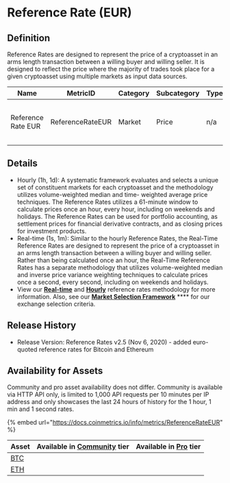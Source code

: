 # Reference Rate (EUR)

## Definition

Reference Rates are designed to represent the price of a cryptoasset in an arms length transaction between a willing buyer and willing seller. It is designed to reflect the price where the majority of trades took place for a given cryptoasset using multiple markets as input data sources.

| Name               | MetricID         | Category | Subcategory | Type | Unit | Interval                    |
| ------------------ | ---------------- | -------- | ----------- | ---- | ---- | --------------------------- |
| Reference Rate EUR | ReferenceRateEUR | Market   | Price       | n/a  | EUR  | 1d, 1d-ny-close, 1h, 1m, 1s |

## Details

* Hourly (1h, 1d): A systematic framework evaluates and selects a unique set of constituent markets for each cryptoasset and the methodology utilizes volume-weighted median and time- weighted average price techniques. The Reference Rates utilizes a 61-minute window to calculate prices once an hour, every hour, including on weekends and holidays. The Reference Rates can be used for portfolio accounting, as settlement prices for financial derivative contracts, and as closing prices for investment products.
* Real-time (1s, 1m):  Similar to the hourly Reference Rates, the Real-Time Reference Rates are designed to represent the price of a cryptoasset in an arms length transaction between a willing buyer and willing seller. Rather than being calculated once an hour, the Real-Time Reference Rates has a separate methodology that utilizes volume-weighted median and inverse price variance weighting techniques to calculate prices once a second, every second, including on weekends and holidays.&#x20;
* View our [**Real-time**](https://coinmetrics.io/wp-content/uploads/2021/05/rtrr-methodology.pdf) and [**Hourly**](https://coinmetrics.io/wp-content/uploads/2021/05/reference-rates-methodology.pdf) reference rates methodology for more information.  Also, see our [**Market Selection Framework**](https://coinmetrics.io/wp-content/uploads/2021/04/reference-rates-market-selection-framework.pdf) **** for our exchange selection criteria.

## **Release History**

* Release Version: Reference Rates v2.5 (Nov 6, 2020) - added euro-quoted reference rates for Bitcoin and Ethereum

## **Availability for Assets**

Community and pro asset availability does not differ.  Community is available via HTTP API only, is limited to 1,000 API requests per 10 minutes per IP address and only showcases the last 24 hours of history for the 1 hour, 1 min and 1 second rates.&#x20;

{% embed url="https://docs.coinmetrics.io/info/metrics/ReferenceRateEUR" %}



| Asset                                              | Available in [Community](https://docs.coinmetrics.io/api/tiers/community) tier | Available in [Pro](https://docs.coinmetrics.io/api/tiers/pro) tier |
| -------------------------------------------------- | ------------------------------------------------------------------------------ | ------------------------------------------------------------------ |
| [BTC](https://docs.coinmetrics.io/info/assets/btc) |                                                                                |                                                                    |
| [ETH](https://docs.coinmetrics.io/info/assets/eth) |                                                                                |                                                                    |
